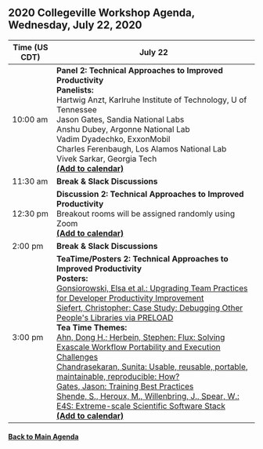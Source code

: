 
## 2020 Collegeville Workshop Agenda, Wednesday, July 22, 2020

| **Time (US CDT)**| **July 22** |
|---|---|
| 10:00 am | **Panel 2: Technical Approaches to Improved Productivity** <br> **Panelists:** <br> Hartwig Anzt, Karlruhe Institute of Technology, U of Tennessee <br> Jason Gates, Sandia National Labs <br> Anshu Dubey, Argonne National Lab <br> Vadim Dyadechko, ExxonMobil <br> Charles Ferenbaugh, Los Alamos National Lab <br> Vivek Sarkar, Georgia Tech <br> [**(Add to calendar)**](CW20-Panel-2-Technical-Approaches.ics) |
| 11:30 am | **Break & Slack Discussions** |
| 12:30 pm | **Discussion 2: Technical Approaches to Improved Productivity** <br> Breakout rooms will be assigned randomly using Zoom <br> [**(Add to calendar)**](CW20-Discussion-2-Technical-Approaches.ics) |
| 2:00 pm | **Break & Slack Discussions** |
| 3:00 pm | **TeaTime/Posters 2: Technical Approaches to Improved Productivity** <br> **Posters:**  <br> [Gonsiorowski, Elsa et al.: Upgrading Team Practices for Developer Productivity Improvement](gonsiorowski-upgrading-team-practices.pdf) <br> [Siefert, Christopher: Case Study: Debugging Other People's Libraries via PRELOAD](siefert-elliott-debugging-other-peoples-code.pdf) <br> **Tea Time Themes:** <br> [Ahn, Dong H.; Herbein, Stephen: Flux: Solving Exascale Workflow Portability and Execution Challenges](ahn-herbein-flux-workflow-portability.md) <br> [Chandrasekaran, Sunita: Usable, reusable, portable, maintainable, reproducible: How?](chandrasekaran-usable-et-al.md) <br> [Gates, Jason: Training Best Practices](gates-training-best-practices.md) <br> [Shende, S., Heroux, M., Willenbring, J., Spear, W.: E4S: Extreme-scale Scientific Software Stack](shende-e4s.md) <br> [**(Add to calendar)**](CW20-TeaTime-Posters-2.ics) |

#### [Back to Main Agenda](Agenda.md)
